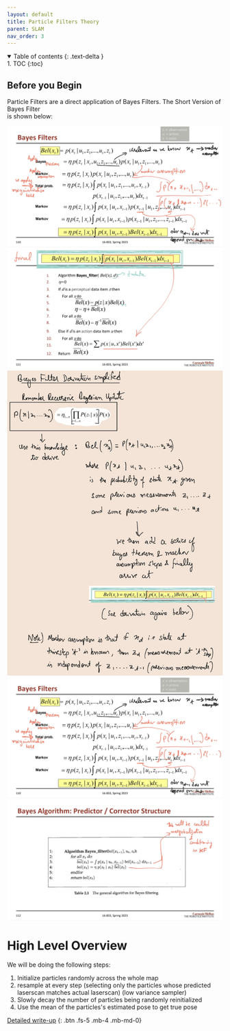 ```yaml
---
layout: default
title: Particle Filters Theory
parent: SLAM
nav_order: 3
---
```


<details open markdown="block">
  <summary>
    Table of contents
  {: .text-delta }
  </summary>
1. TOC
{:toc}
</details>

## Before you Begin

Particle Filters are a direct application of Bayes Filters. The Short Version of Bayes Filter \
is shown below:

![](/images/SLAM/Particle_Filters/baye2.jpg)
![](/images/SLAM/Particle_Filters/baye3.jpg)
![](/images/SLAM/Particle_Filters/baye4.jpg)
![](/images/SLAM/Particle_Filters/baye5.jpg)
![](/images/SLAM/Particle_Filters/baye6.jpg)

# High Level Overview

We will be doing the following steps:

1. Initialize particles randomly across the whole map
2. resample at every step (selecting only the particles
  whose predicted laserscan matches actual laserscan) (low variance sampler)
3. Slowly decay the number of particles being randomly reinitialized
4. Use the mean of the particles's estimated pose to get true pose

[Detailed write-up](https://github.com/sushanthj/SLAM-and-Robot-Autonomy/blob/main/SLAM/Particle%20Filters/sushnatj_hw_1.pdf)
{: .btn .fs-5 .mb-4 .mb-md-0}